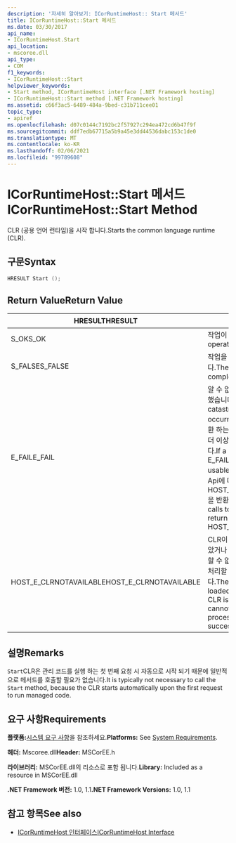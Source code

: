 ```yaml
---
description: '자세히 알아보기: ICorRuntimeHost:: Start 메서드'
title: ICorRuntimeHost::Start 메서드
ms.date: 03/30/2017
api_name:
- ICorRuntimeHost.Start
api_location:
- mscoree.dll
api_type:
- COM
f1_keywords:
- ICorRuntimeHost::Start
helpviewer_keywords:
- Start method, ICorRuntimeHost interface [.NET Framework hosting]
- ICorRuntimeHost::Start method [.NET Framework hosting]
ms.assetid: c66f3ac5-6489-484a-9bed-c31b711cee01
topic_type:
- apiref
ms.openlocfilehash: d07c0144c7192bc2f57927c294ea472cd6b47f9f
ms.sourcegitcommit: ddf7edb67715a5b9a45e3dd44536dabc153c1de0
ms.translationtype: MT
ms.contentlocale: ko-KR
ms.lasthandoff: 02/06/2021
ms.locfileid: "99789608"
---
```

# <a name="icorruntimehoststart-method"></a><span data-ttu-id="ccad9-103">ICorRuntimeHost::Start 메서드</span><span class="sxs-lookup"><span data-stu-id="ccad9-103">ICorRuntimeHost::Start Method</span></span>

<span data-ttu-id="ccad9-104">CLR (공용 언어 런타임)을 시작 합니다.</span><span class="sxs-lookup"><span data-stu-id="ccad9-104">Starts the common language runtime (CLR).</span></span>  
  
## <a name="syntax"></a><span data-ttu-id="ccad9-105">구문</span><span class="sxs-lookup"><span data-stu-id="ccad9-105">Syntax</span></span>  
  
```cpp  
HRESULT Start ();  
```  
  
## <a name="return-value"></a><span data-ttu-id="ccad9-106">Return Value</span><span class="sxs-lookup"><span data-stu-id="ccad9-106">Return Value</span></span>  
  
|<span data-ttu-id="ccad9-107">HRESULT</span><span class="sxs-lookup"><span data-stu-id="ccad9-107">HRESULT</span></span>|<span data-ttu-id="ccad9-108">설명</span><span class="sxs-lookup"><span data-stu-id="ccad9-108">Description</span></span>|  
|-------------|-----------------|  
|<span data-ttu-id="ccad9-109">S_OK</span><span class="sxs-lookup"><span data-stu-id="ccad9-109">S_OK</span></span>|<span data-ttu-id="ccad9-110">작업이 완료되었습니다.</span><span class="sxs-lookup"><span data-stu-id="ccad9-110">The operation was successful.</span></span>|  
|<span data-ttu-id="ccad9-111">S_FALSE</span><span class="sxs-lookup"><span data-stu-id="ccad9-111">S_FALSE</span></span>|<span data-ttu-id="ccad9-112">작업을 완료 하지 못했습니다.</span><span class="sxs-lookup"><span data-stu-id="ccad9-112">The operation failed to complete.</span></span>|  
|<span data-ttu-id="ccad9-113">E_FAIL</span><span class="sxs-lookup"><span data-stu-id="ccad9-113">E_FAIL</span></span>|<span data-ttu-id="ccad9-114">알 수 없는 치명적인 오류가 발생 했습니다.</span><span class="sxs-lookup"><span data-stu-id="ccad9-114">An unknown, catastrophic failure occurred.</span></span> <span data-ttu-id="ccad9-115">메서드가 E_FAIL 반환 하는 경우 해당 프로세스에서 더 이상 CLR을 사용할 수 없습니다.</span><span class="sxs-lookup"><span data-stu-id="ccad9-115">If a method returns E_FAIL, the CLR is no longer usable in the process.</span></span> <span data-ttu-id="ccad9-116">호스팅 Api에 대 한 후속 호출은 HOST_E_CLRNOTAVAILABLE을 반환 합니다.</span><span class="sxs-lookup"><span data-stu-id="ccad9-116">Subsequent calls to any hosting APIs return HOST_E_CLRNOTAVAILABLE.</span></span>|  
|<span data-ttu-id="ccad9-117">HOST_E_CLRNOTAVAILABLE</span><span class="sxs-lookup"><span data-stu-id="ccad9-117">HOST_E_CLRNOTAVAILABLE</span></span>|<span data-ttu-id="ccad9-118">CLR이 프로세스에 로드 되지 않았거나 CLR이 관리 코드를 실행할 수 없거나 호출을 성공적으로 처리할 수 없는 상태에 있습니다.</span><span class="sxs-lookup"><span data-stu-id="ccad9-118">The CLR has not been loaded into a process, or the CLR is in a state in which it cannot run managed code or process the call successfully.</span></span>|  
  
## <a name="remarks"></a><span data-ttu-id="ccad9-119">설명</span><span class="sxs-lookup"><span data-stu-id="ccad9-119">Remarks</span></span>  

 <span data-ttu-id="ccad9-120">`Start`CLR은 관리 코드를 실행 하는 첫 번째 요청 시 자동으로 시작 되기 때문에 일반적으로 메서드를 호출할 필요가 없습니다.</span><span class="sxs-lookup"><span data-stu-id="ccad9-120">It is typically not necessary to call the `Start` method, because the CLR starts automatically upon the first request to run managed code.</span></span>  
  
## <a name="requirements"></a><span data-ttu-id="ccad9-121">요구 사항</span><span class="sxs-lookup"><span data-stu-id="ccad9-121">Requirements</span></span>  

 <span data-ttu-id="ccad9-122">**플랫폼:**[시스템 요구 사항](../../get-started/system-requirements.md)을 참조하세요.</span><span class="sxs-lookup"><span data-stu-id="ccad9-122">**Platforms:** See [System Requirements](../../get-started/system-requirements.md).</span></span>  
  
 <span data-ttu-id="ccad9-123">**헤더:** Mscoree.dll</span><span class="sxs-lookup"><span data-stu-id="ccad9-123">**Header:** MSCorEE.h</span></span>  
  
 <span data-ttu-id="ccad9-124">**라이브러리:** MSCorEE.dll의 리소스로 포함 됩니다.</span><span class="sxs-lookup"><span data-stu-id="ccad9-124">**Library:** Included as a resource in MSCorEE.dll</span></span>  
  
 <span data-ttu-id="ccad9-125">**.NET Framework 버전:** 1.0, 1.1</span><span class="sxs-lookup"><span data-stu-id="ccad9-125">**.NET Framework Versions:** 1.0, 1.1</span></span>  
  
## <a name="see-also"></a><span data-ttu-id="ccad9-126">참고 항목</span><span class="sxs-lookup"><span data-stu-id="ccad9-126">See also</span></span>

- [<span data-ttu-id="ccad9-127">ICorRuntimeHost 인터페이스</span><span class="sxs-lookup"><span data-stu-id="ccad9-127">ICorRuntimeHost Interface</span></span>](icorruntimehost-interface.md)
